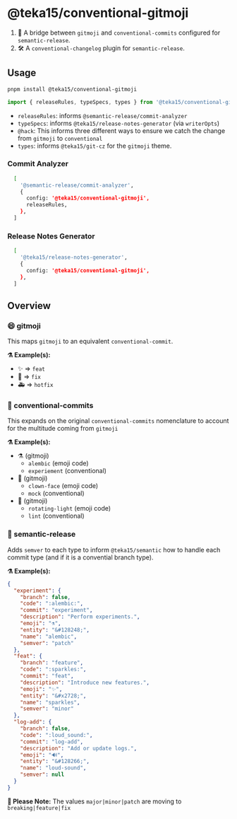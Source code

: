# @teka15/conventional-gitmoji

1. 🌉️ A bridge between `gitmoji` and `conventional-commits` configured for `semantic-release`.
2. 🛠️ A `conventional-changelog` plugin for `semantic-release`.

## Usage

```sh
pnpm install @teka15/conventional-gitmoji
```

```ts
import { releaseRules, typeSpecs, types } from '@teka15/conventional-gitmoji`
```

- `releaseRules`: informs `@semantic-release/commit-analyzer`
- `typeSpecs`: informs `@teka15/release-notes-generator` (via `writerOpts`)
- `@hack`: This informs three different ways to ensure we catch the change from `gitmoji` to `conventional`
- `types`: informs `@teka15/git-cz` for the `gitmoji` theme.

### Commit Analyzer

```sh
  [
    '@semantic-release/commit-analyzer',
    {
      config: '@teka15/conventional-gitmoji',
      releaseRules,
    },
  ]
```

### Release Notes Generator

```sh
  [
    '@teka15/release-notes-generator',
    {
      config: '@teka15/conventional-gitmoji',
    },
  ]
```

## Overview

### 😄️ gitmoji

This maps `gitmoji` to an equivalent `conventional-commit`.

**⚗️ Example(s):**

- ✨️ => `feat`
- 🐛️ => `fix`
- 🚑️ => `hotfix`

### 📝️ conventional-commits

This expands on the original `conventional-commits` nomenclature to account for the multitude coming from `gitmoji`

**⚗️ Example(s):**

- ⚗️ (gitmoji)
  - `alembic` (emoji code)
  - `experiement` (conventional)
- 🤡️ (gitmoji)
  - `clown-face` (emoji code)
  - `mock` (conventional)
- 🚨️ (gitmoji)
  - `rotating-light` (emoji code)
  - `lint` (conventional)

### 🚀️ semantic-release

Adds `semver` to each type to inform `@teka15/semantic` how to handle each commit type (and if it is a convential branch type).

**⚗️ Example(s):**

```json
{
  "experiment": {
    "branch": false,
    "code": ":alembic:",
    "commit": "experiment",
    "description": "Perform experiments.",
    "emoji": "⚗️",
    "entity": "&#128248;",
    "name": "alembic",
    "semver": "patch"
  },
  "feat": {
    "branch": "feature",
    "code": ":sparkles:",
    "commit": "feat",
    "description": "Introduce new features.",
    "emoji": "✨",
    "entity": "&#x2728;",
    "name": "sparkles",
    "semver": "minor"
  },
  "log-add": {
    "branch": false,
    "code": ":loud_sound:",
    "commit": "log-add",
    "description": "Add or update logs.",
    "emoji": "🔊",
    "entity": "&#128266;",
    "name": "loud-sound",
    "semver": null
  }
}
```

**📝️ Please Note:** The values `major|minor|patch` are moving to `breaking|feature|fix`
